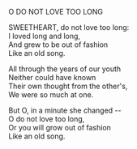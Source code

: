 O DO NOT LOVE TOO LONG  
  
SWEETHEART, do not love too long:  
I loved long and long,  
And grew to be out of fashion  
Like an old song.  
  
All through the years of our youth  
Neither could have known  
Their own thought from the other's,  
We were so much at one.  
  
But O, in a minute she changed --  
O do not love too long,  
Or you will grow out of fashion  
Like an old song.  
